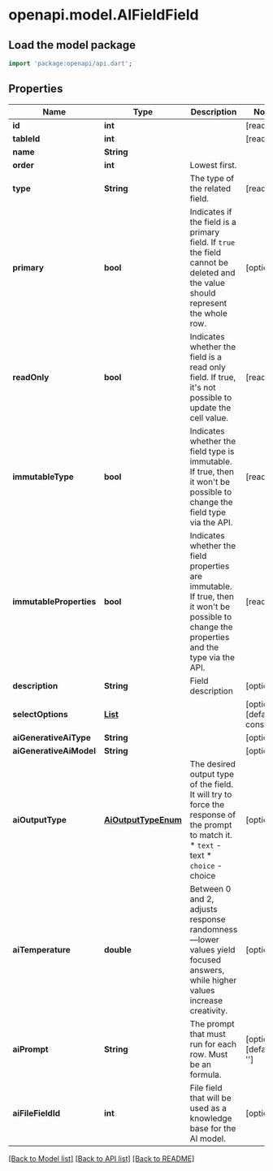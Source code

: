 # openapi.model.AIFieldField

## Load the model package
```dart
import 'package:openapi/api.dart';
```

## Properties
Name | Type | Description | Notes
------------ | ------------- | ------------- | -------------
**id** | **int** |  | [readonly] 
**tableId** | **int** |  | [readonly] 
**name** | **String** |  | 
**order** | **int** | Lowest first. | 
**type** | **String** | The type of the related field. | [readonly] 
**primary** | **bool** | Indicates if the field is a primary field. If `true` the field cannot be deleted and the value should represent the whole row. | [optional] 
**readOnly** | **bool** | Indicates whether the field is a read only field. If true, it's not possible to update the cell value. | [readonly] 
**immutableType** | **bool** | Indicates whether the field type is immutable. If true, then it won't be possible to change the field type via the API. | [readonly] 
**immutableProperties** | **bool** | Indicates whether the field properties are immutable. If true, then it won't be possible to change the properties and the type via the API. | [readonly] 
**description** | **String** | Field description | [optional] 
**selectOptions** | [**List<SelectOption>**](SelectOption.md) |  | [optional] [default to const []]
**aiGenerativeAiType** | **String** |  | [optional] 
**aiGenerativeAiModel** | **String** |  | [optional] 
**aiOutputType** | [**AiOutputTypeEnum**](AiOutputTypeEnum.md) | The desired output type of the field. It will try to force the response of the prompt to match it.  * `text` - text * `choice` - choice | [optional] 
**aiTemperature** | **double** | Between 0 and 2, adjusts response randomness—lower values yield focused answers, while higher values increase creativity. | [optional] 
**aiPrompt** | **String** | The prompt that must run for each row. Must be an formula. | [optional] [default to '']
**aiFileFieldId** | **int** | File field that will be used as a knowledge base for the AI model. | [optional] 

[[Back to Model list]](../README.md#documentation-for-models) [[Back to API list]](../README.md#documentation-for-api-endpoints) [[Back to README]](../README.md)



